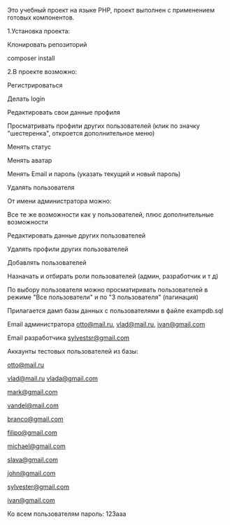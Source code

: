Это учебный проект на языке PHP, проект выполнен с применением готовых компонентов.

1.Установка проекта:

Клонировать репозиторий

composer install

2.В проекте возможно:

Регистрироваться

Делать login

Редактировать свои данные профиля

Просматривать профили других пользователей (клик по значку "шестеренка", откроется дополнительное меню)

Менять статус

Менять аватар

Менять Email и пароль (указать текущий и новый пароль)

Удалять пользователя

От имени администратора можно:

Все те же возможности как у пользователей, плюс дополнительные возможности

Редактировать данные других пользователей

Удалять профили других пользователей

Добавлять пользователей

Назначать и отбирать роли пользователей (админ, разработчик и т д)

По выбору пользователя можно просматиривать пользователей в режиме "Все пользователи" и по "3 пользователя" (пагинация)

Прилагается дамп базы данных с пользователями в файле exampdb.sql

Email администратора otto@mail.ru, vlad@mail.ru, ivan@gmail.com

Email разработчика sylvestsr@gmail.com

Аккаунты тестовых пользователей из базы:

otto@mail.ru

vlad@mail.ru vlada@gmail.com

mark@gmail.com

vandel@mail.com

branco@gmail.com

filipo@gmail.com

michael@gmail.com

slava@gmail.com

john@gmail.com

sylvester@gmail.com

ivan@gmail.com

Ко всем пользователям пароль: 123aaa
